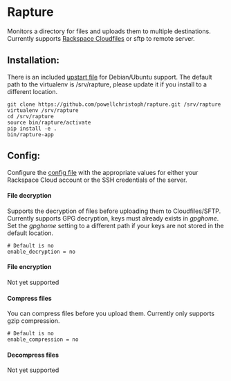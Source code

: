 # Rapture

Monitors a directory for files and uploads them to multiple destinations. Currently supports [Rackspace Cloudfiles](http://www.rackspace.com/cloud/files) or sftp to remote server.

## Installation:
There is an included [upstart file](https://github.com/powellchristoph/rapture/blob/master/etc/upstart/rapture.conf) for Debian/Ubuntu support. The default path to the virtualenv is /srv/rapture, please update it if you install to a different location.
```
git clone https://github.com/powellchristoph/rapture.git /srv/rapture
virtualenv /srv/rapture
cd /srv/rapture
source bin/rapture/activate
pip install -e .
bin/rapture-app
```

## Config:
Configure the [config file](https://github.com/powellchristoph/rapture/blob/master/etc/rapture.conf) with the appropriate values for either your Rackspace Cloud account or the SSH credentials of the server.

#### File decryption
Supports the decryption of files before uploading them to Cloudfiles/SFTP. Currently supports GPG decryption, keys must already exists in *gpghome*. Set the *gpghome* setting to a different path if your keys are not stored in the default location. 
```
# Default is no
enable_decryption = no
```

#### File encryption
Not yet supported

#### Compress files
You can compress files before you upload them. Currently only supports gzip compression.
```
# Default is no
enable_compression = no
```

#### Decompress files
Not yet supported
